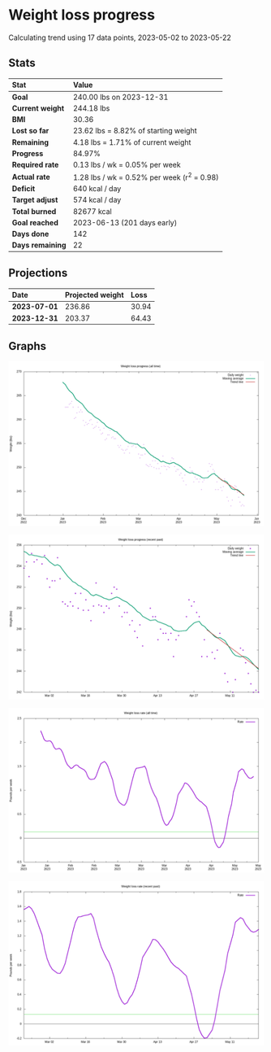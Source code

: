 # Weight loss progress

Calculating trend using 17 data points, 2023-05-02 to 2023-05-22

## Stats

Stat|Value
:-|:-
**Goal**|240.00 lbs on 2023-12-31
**Current weight**|244.18 lbs
**BMI**|30.36
**Lost so far**|23.62 lbs =  8.82% of starting weight
**Remaining**|4.18 lbs =  1.71% of current  weight
**Progress**|84.97%
**Required rate**|0.13 lbs / wk = 0.05% per week
**Actual rate**|1.28 lbs / wk = 0.52% per week  (r<sup>2</sup> = 0.98)
**Deficit**|640 kcal / day
**Target adjust**|574 kcal / day
**Total burned**|82677 kcal
**Goal reached**|2023-06-13 (201 days early)
**Days done**|142
**Days remaining**|22

## Projections

Date|Projected weight|Loss
:-|:-|:-
**2023-07-01**|236.86|30.94
**2023-12-31**|203.37|64.43

## Graphs

![](weight-graph-alltime.png)

![](weight-graph-recent.png)

![](rate-graph-alltime.png)

![](rate-graph-recent.png)
